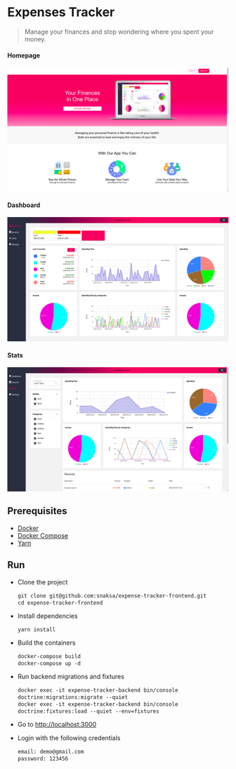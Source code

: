 # Expenses Tracker
> Manage your finances and stop wondering where you spent your money.

#### Homepage
![Homepage](images/homepage.png)
#### Dashboard
![](images/dashboard.png)
#### Stats
![](images/stats.png)

## Prerequisites
- [Docker](https://docs.docker.com/get-docker/)
- [Docker Compose](https://docs.docker.com/compose/install/)
- [Yarn](https://classic.yarnpkg.com/en/docs/install/#debian-stable)

## Run 
- Clone the project
    ```
    git clone git@github.com:snaksa/expense-tracker-frontend.git
    cd expense-tracker-frontend
    ```

- Install dependencies
    ```
    yarn install
    ```

- Build the containers
    ```
    docker-compose build
    docker-compose up -d
    ```

- Run backend migrations and fixtures
    ```
    docker exec -it expense-tracker-backend bin/console doctrine:migrations:migrate --quiet
    docker exec -it expense-tracker-backend bin/console doctrine:fixtures:load --quiet --env=fixtures
    ```

- Go to [http://localhost:3000](http://localhost:3000)
- Login with the following credentials
    ```
    email: demo@gmail.com
    password: 123456
    ```
